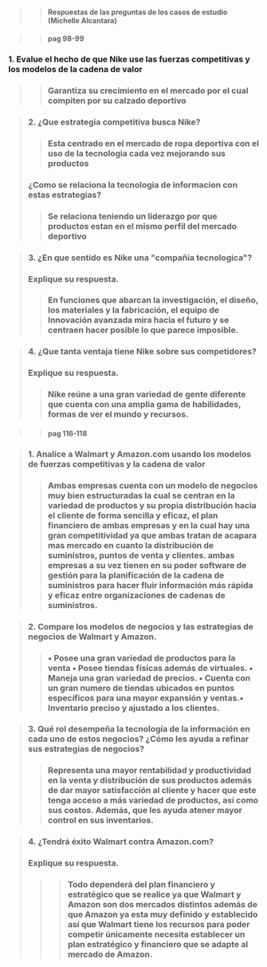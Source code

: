 >>#### Respuestas de las preguntas de los casos de estudio (Michelle Alcantara)

>>#### pag 98-99
 ### 1. Evalue el hecho de que Nike use las fuerzas competitivas y los modelos de la cadena de valor
>> ### Garantiza su crecimiento en el mercado por el cual compiten por su calzado deportivo 

> ### 2. ¿Que estrategia competitiva busca Nike?
>> ### Esta centrado en el mercado de ropa deportiva con el uso de la tecnologia cada vez mejorando sus productos
> ###   ¿Como se relaciona la tecnologia de informacion con estas estrategias?
>> ### Se relaciona teniendo un liderazgo por que productos estan en el mismo perfil del mercado deportivo

> ### 3. ¿En que sentido es Nike una "compañia tecnologica"?
> ###     Explique su respuesta.
>> ### En funciones que abarcan la investigación, el diseño, los materiales y la fabricación, el equipo de Innovación avanzada mira hacia el futuro y se centraen hacer posible lo que parece imposible. 

> ### 4. ¿Que tanta ventaja tiene Nike sobre sus competidores?
> ###     Explique su respuesta.
>> ### Nike reúne a una gran variedad de gente diferente que cuenta con una amplia gama de habilidades, formas de ver el mundo y recursos.

>>#### pag 116-118

> ### 1. Analice a Walmart y Amazon.com usando los modelos de fuerzas competitivas y la cadena de valor
>> ### Ambas empresas cuenta con un modelo de negocios muy bien estructuradas la cual se centran en la variedad de productos y su propia distribución hacia el cliente de forma sencilla y eficaz, el plan financiero de ambas empresas y en la cual hay una gran competitividad ya que ambas tratan de acapara mas mercado en cuanto la distribución de suministros, puntos de venta y clientes. ambas empresas a su vez tienen en su poder software de gestión para la planificación de la cadena de suministros para hacer fluir información más rápida y eficaz entre organizaciones de cadenas de suministros.

> ### 2. Compare los modelos de negocios y las estrategias de negocios de Walmart y Amazon.
>> ###  • Posee una gran variedad de productos para la venta • Posee tiendas físicas además de virtuales. • Maneja una gran variedad de precios. • Cuenta con un gran numero de tiendas ubicados en puntos específicos para una mayor expansión y ventas.• Inventario preciso y ajustado a los clientes.

> ### 3. Qué rol desempeña la tecnología de la información en cada uno de estos negocios? ¿Cómo les ayuda a refinar sus estrategias de negocios?
>> ### Representa una mayor rentabilidad y productividad en la venta y distribución de sus productos además de dar mayor satisfacción al cliente y hacer que este tenga acceso a más variedad de productos, así como sus costos. Además, que les ayuda atener mayor control en sus inventarios.


> ### 4. ¿Tendrá éxito Walmart contra Amazon.com?
> ###     Explique su respuesta.
> >> ### Todo dependerá del plan financiero y estratégico que se realice ya que Walmart y Amazon son dos mercados distintos además de que Amazon ya esta muy definido y establecido así que Walmart tiene los recursos para poder competir únicamente necesita establecer un plan estratégico y financiero que se adapte al mercado de Amazon.
